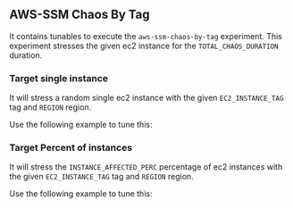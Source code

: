 ## AWS-SSM Chaos By Tag

It contains tunables to execute the `aws-ssm-chaos-by-tag` experiment. This experiment stresses the given ec2 instance for the `TOTAL_CHAOS_DURATION` duration.


### Target single instance

It will stress a random single ec2 instance with the given `EC2_INSTANCE_TAG` tag and `REGION` region.

Use the following example to tune this:
<references to the sample manifest>

### Target Percent of instances

It will stress the `INSTANCE_AFFECTED_PERC` percentage of ec2 instances with the given `EC2_INSTANCE_TAG` tag and `REGION` region.

Use the following example to tune this:
<references to the sample manifest>